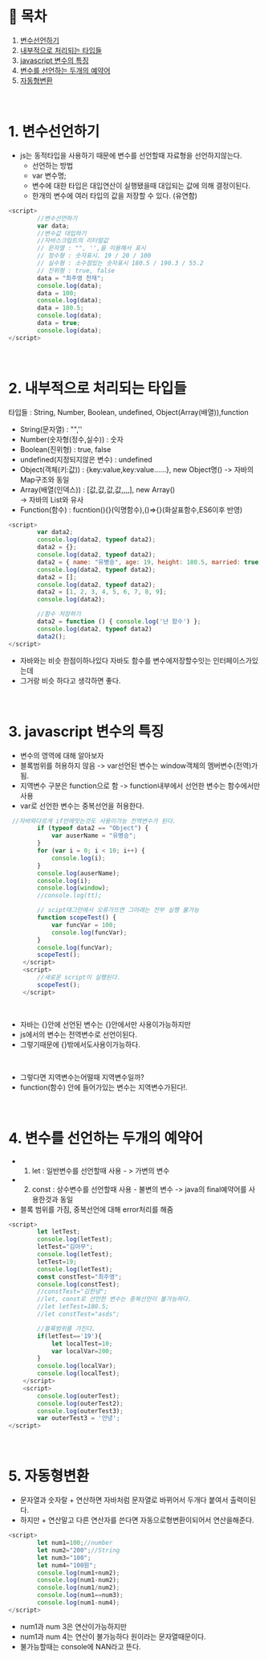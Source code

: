 # 🔖 목차
1. [변수선언하기](#1-변수선언하기)<br/>
2. [내부적으로 처리되는 타입들](#2-내부적으로-처리되는-타입들)<br/>
3. [javascript 변수의 특징](#3-javascript-변수의-특징)<br/>
4. [변수를 선언하는 두개의 예약어](#4-변수를-선언하는-두개의-예약어)<br/>
5. [자동형변환](#5-자동형변환)<br/>


<br/>

# 1. 변수선언하기

- js는 동적타입을 사용하기 때문에 변수를 선언할때 자료형을 선언하지않는다.
  - 선언하는 방법
  - var 변수명;
  - 변수에 대한 타입은 대입연산이 실행됐을때 대입되는 값에 의해 결정이된다.
  - 한개의 변수에 여러 타입의 값을 저장할 수 있다. (유연함)

```javascript
<script>
        //변수선언하기
        var data;
        //변수값 대입하기
        //자바스크립트의 리터럴값
        // 문자열 : "", '',을 이용해서 표시
        // 정수형 : 숫자표시. 19 / 20 / 100
        // 실수형 : 소수점있는 숫자표시 180.5 / 190.3 / 55.2
        // 진위형 : true, false
        data = "최주영 천재";
        console.log(data);
        data = 100;
        console.log(data);
        data = 180.5;
        console.log(data);
        data = true;
        console.log(data);
</script>
```

<br/>



# 2. 내부적으로 처리되는 타입들
타입들 : String, Number, Boolean, undefined, Object(Array(배열)),function
- String(문자열) : "",''
- Number(숫자형(정수,실수)) : 숫자
- Boolean(진위형) : true, false
- undefined(지정되지않은 변수) : undefined
- Object(객체(키:값)) : {key:value,key:value......}, new Object명() -> 자바의 Map구조와 동일
- Array(배열(인덱스)) : [값,값,값,값,,,,], new Array()<br /> -> 자바의 List와 유사
- Function(함수) : fucntion(){}(익명함수),()=>{}(화살표함수,ES6이후 반영)

```javascript
<script>
        var data2;
        console.log(data2, typeof data2);
        data2 = {};
        console.log(data2, typeof data2);
        data2 = { name: "유병승", age: 19, height: 180.5, married: true };
        console.log(data2, typeof data2);
        data2 = [];
        console.log(data2, typeof data2);
        data2 = [1, 2, 3, 4, 5, 6, 7, 8, 9];
        console.log(data2);

        //함수 저장하기
        data2 = function () { console.log('난 함수') };
        console.log(data2, typeof data2)
        data2();
</script>
```
- 자바와는 비슷 한점이하나있다 자바도 함수를 변수에저장할수잇는 인터페이스가있는데
- 그거랑 비슷 하다고 생각하면 좋다.


<br/>


# 3. javascript 변수의 특징
- 변수의 영역에 대해 알아보자
- 블록범위를 허용하지 않음 -> var선언된 변수는 window객체의 멤버변수(전역)가 됨.
- 지역변수 구분은 function으로 함 -> function내부에서 선언한 변수는 함수에서만 사용
- var로 선언한 변수는 중복선언을 허용한다.

```javascript
 //자바와다르게 if안에잇는것도 사용이가능 전역변수가 된다.
        if (typeof data2 == "Object") {
            var auserName = "유병승";
        }
        for (var i = 0; i < 10; i++) {
            console.log(i);
        }
        console.log(auserName);
        console.log(i);
        console.log(window);
        //console.log(tt);

        // scipt태그안에서 오류가뜨면 그아래는 전부 실행 불가능
        function scopeTest() {
            var funcVar = 100;
            console.log(funcVar);
        }
        console.log(funcVar);
        scopeTest();
    </script>
    <script>
        //새로운 script이 실행된다.
        scopeTest();  
    </script>
```
<br/>

- 자바는 \{}안에 선언된 변수는 \{}안에서만 사용이가능하지만
- js에서의 변수는 전역변수로 선언이된다.
- 그렇기때문에 \{}밖에서도사용이가능하다.

<br/>

- 그렇다면 지역변수는어떨때 지역변수일까?
- function(함수) 안에 들어가있는 변수는 지역변수가된다!.

<br/>

# 4. 변수를 선언하는 두개의 예약어

- 1. let : 일반변수를 선언할때 사용 - > 가변의 변수
- 2. const : 상수변수를 선언할때 사용 - 불변의 변수 -> java의 final예약어를 사용한것과 동일
- 블록 범위를 가짐, 중복선언에 대해 error처리를 해줌

```javascript
<script>
        let letTest;
        console.log(letTest);
        letTest="김아무";
        console.log(letTest);
        letTest=19;
        console.log(letTest);
        const constTest="최주영";
        console.log(constTest);
        //constTest="김헌녕";
        //let, const로 선언한 변수는 중복선언이 불가능하다.
        //let letTest=180.5;
        //let constTest="asds";

        //블록범위를 가진다.
        if(letTest=='19'){
            let localTest=10;
            var localVar=200;
        }
        console.log(localVar);
        console.log(localTest);
    </script>
    <script>
        console.log(outerTest);
        console.log(outerTest2);
        console.log(outerTest3);
        var outerTest3 = '안녕';
</script>
```

<br/>

# 5. 자동형변환

- 문자열과 숫자랄 + 연산하면 자바처럼 문자열로 바뀌어서 두개다 붙여서 출력이된다.
- 하지만 + 연산말고 다른 연산자를 쓴다면 자동으로형변환이되어서 연산을해준다.


```javascript
<script>
        let num1=100;//number
        let num2="200";//String
        let num3="100";
        let num4="100원";
        console.log(num1+num2);
        console.log(num1-num2);
        console.log(num1/num2);
        console.log(num1==num3);
        console.log(num1-num4);
</script>
```

- num1과 num 3은 연산이가능하지만
- num1과 num 4는 연산이 불가능하다 원이라는 문자열때문이다.
- 불가능할때는 console에 NAN라고 뜬다.

<br/>










